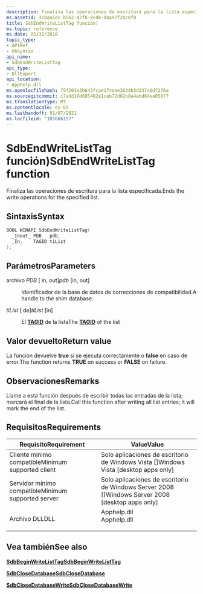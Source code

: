 ```yaml
---
description: Finaliza las operaciones de escritura para la lista especificada.
ms.assetid: 318aa5dc-b562-47f8-8cd6-daa97f28c0f0
title: SdbEndWriteListTag función)
ms.topic: reference
ms.date: 05/31/2018
topic_type:
- APIRef
- kbSyntax
api_name:
- SdbEndWriteListTag
api_type:
- DllExport
api_location:
- Apphelp.dll
ms.openlocfilehash: f5f203e3b643fcae174eae3634b5d337a0d7276a
ms.sourcegitcommit: c7add10d695482e1ceb72d62b8a4ebd84ea050f7
ms.translationtype: MT
ms.contentlocale: es-ES
ms.lasthandoff: 01/07/2021
ms.locfileid: "105666157"
---
```

# <a name="sdbendwritelisttag-function"></a><span data-ttu-id="7b513-103">SdbEndWriteListTag función)</span><span class="sxs-lookup"><span data-stu-id="7b513-103">SdbEndWriteListTag function</span></span>

<span data-ttu-id="7b513-104">Finaliza las operaciones de escritura para la lista especificada.</span><span class="sxs-lookup"><span data-stu-id="7b513-104">Ends the write operations for the specified list.</span></span>

## <a name="syntax"></a><span data-ttu-id="7b513-105">Sintaxis</span><span class="sxs-lookup"><span data-stu-id="7b513-105">Syntax</span></span>


```C++
BOOL WINAPI SdbEndWriteListTag(
  _Inout_ PDB   pdb,
  _In_    TAGID tiList
);
```



## <a name="parameters"></a><span data-ttu-id="7b513-106">Parámetros</span><span class="sxs-lookup"><span data-stu-id="7b513-106">Parameters</span></span>

<dl> <dt>

<span data-ttu-id="7b513-107">archivo *PDB* \[ in, out\]</span><span class="sxs-lookup"><span data-stu-id="7b513-107">*pdb* \[in, out\]</span></span>
</dt> <dd>

<span data-ttu-id="7b513-108">Identificador de la base de datos de correcciones de compatibilidad.</span><span class="sxs-lookup"><span data-stu-id="7b513-108">A handle to the shim database.</span></span>

</dd> <dt>

<span data-ttu-id="7b513-109">*tiList* \[ de\]</span><span class="sxs-lookup"><span data-stu-id="7b513-109">*tiList* \[in\]</span></span>
</dt> <dd>

<span data-ttu-id="7b513-110">El [**TAGID**](tagid.md) de la lista</span><span class="sxs-lookup"><span data-stu-id="7b513-110">The [**TAGID**](tagid.md) of the list</span></span>

</dd> </dl>

## <a name="return-value"></a><span data-ttu-id="7b513-111">Valor devuelto</span><span class="sxs-lookup"><span data-stu-id="7b513-111">Return value</span></span>

<span data-ttu-id="7b513-112">La función devuelve **true** si se ejecuta correctamente o **false** en caso de error.</span><span class="sxs-lookup"><span data-stu-id="7b513-112">The function returns **TRUE** on success or **FALSE** on failure.</span></span>

## <a name="remarks"></a><span data-ttu-id="7b513-113">Observaciones</span><span class="sxs-lookup"><span data-stu-id="7b513-113">Remarks</span></span>

<span data-ttu-id="7b513-114">Llame a esta función después de escribir todas las entradas de la lista; marcará el final de la lista.</span><span class="sxs-lookup"><span data-stu-id="7b513-114">Call this function after writing all list entries; it will mark the end of the list.</span></span>

## <a name="requirements"></a><span data-ttu-id="7b513-115">Requisitos</span><span class="sxs-lookup"><span data-stu-id="7b513-115">Requirements</span></span>



| <span data-ttu-id="7b513-116">Requisito</span><span class="sxs-lookup"><span data-stu-id="7b513-116">Requirement</span></span> | <span data-ttu-id="7b513-117">Value</span><span class="sxs-lookup"><span data-stu-id="7b513-117">Value</span></span> |
|-------------------------------------|----------------------------------------------------------------------------------------|
| <span data-ttu-id="7b513-118">Cliente mínimo compatible</span><span class="sxs-lookup"><span data-stu-id="7b513-118">Minimum supported client</span></span><br/> | <span data-ttu-id="7b513-119">Solo aplicaciones de escritorio de Windows Vista \[\]</span><span class="sxs-lookup"><span data-stu-id="7b513-119">Windows Vista \[desktop apps only\]</span></span><br/>                                         |
| <span data-ttu-id="7b513-120">Servidor mínimo compatible</span><span class="sxs-lookup"><span data-stu-id="7b513-120">Minimum supported server</span></span><br/> | <span data-ttu-id="7b513-121">Solo aplicaciones de escritorio de Windows Server 2008 \[\]</span><span class="sxs-lookup"><span data-stu-id="7b513-121">Windows Server 2008 \[desktop apps only\]</span></span><br/>                                   |
| <span data-ttu-id="7b513-122">Archivo DLL</span><span class="sxs-lookup"><span data-stu-id="7b513-122">DLL</span></span><br/>                      | <dl> <span data-ttu-id="7b513-123"><dt>Apphelp.dll</dt></span><span class="sxs-lookup"><span data-stu-id="7b513-123"><dt>Apphelp.dll</dt></span></span> </dl> |



## <a name="see-also"></a><span data-ttu-id="7b513-124">Vea también</span><span class="sxs-lookup"><span data-stu-id="7b513-124">See also</span></span>

<dl> <dt>

[<span data-ttu-id="7b513-125">**SdbBeginWriteListTag**</span><span class="sxs-lookup"><span data-stu-id="7b513-125">**SdbBeginWriteListTag**</span></span>](sdbbeginwritelisttag.md)
</dt> <dt>

[<span data-ttu-id="7b513-126">**SdbCloseDatabase**</span><span class="sxs-lookup"><span data-stu-id="7b513-126">**SdbCloseDatabase**</span></span>](sdbclosedatabase.md)
</dt> <dt>

[<span data-ttu-id="7b513-127">**SdbCloseDatabaseWrite**</span><span class="sxs-lookup"><span data-stu-id="7b513-127">**SdbCloseDatabaseWrite**</span></span>](sdbclosedatabasewrite.md)
</dt> </dl>

 

 




